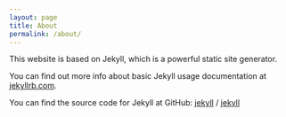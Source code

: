 ```yaml
---
layout: page
title: About
permalink: /about/
---
```


This website is based on Jekyll, which is a powerful static site generator.

You can find out more info about basic Jekyll usage documentation at [jekyllrb.com](https://jekyllrb.com/).

You can find the source code for Jekyll at GitHub:
[jekyll][jekyll-organization] /
[jekyll](https://github.com/jekyll/jekyll)


[jekyll-organization]: https://github.com/jekyll
